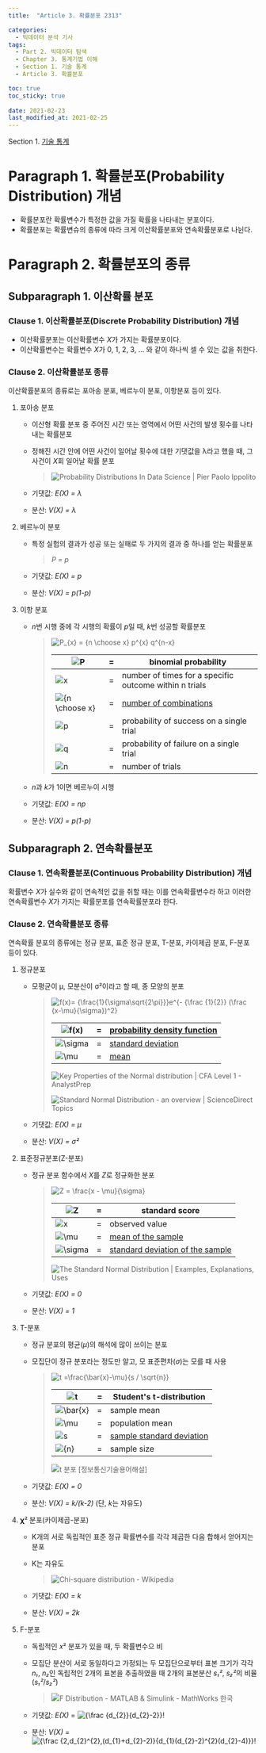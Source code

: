 ```yaml
---
title:  "Article 3. 확률분포 2313"

categories:
  - 빅데이터 분석 기사
tags: 
  - Part 2. 빅데이터 탐색
  - Chapter 3. 통계기법 이해
  - Section 1. 기술 통계
  - Article 3. 확률분포

toc: true
toc_sticky: true
 
date: 2021-02-23
last_modified_at: 2021-02-25
---
```


Section 1. [기술 통계]()

# Paragraph 1. 확률분포(Probability Distribution) 개념

- 확률분포란 확률변수가 특정한 값을 가질 확률을 나타내는 분포이다.
- 확률분포는 확률변슈의 종류에 따라 크게 이산확률분포와 연속확률분포로 나뉜다.

# Paragraph 2. 확률분포의 종류

## Subparagraph 1. 이산확률 분포

### Clause 1. 이산확률분포(Discrete Probability Distribution) 개념

- 이산확률분포는 이산확률변수 *X*가 가지는 확률분포이다.
- 이산확률변수는 확률변수 *X*가 0, 1, 2, 3, ... 와 같이 하나씩 셀 수 있는 값을 취한다.

### Clause 2. 이산확률분포 종류

이산확률분포의 종류로는 포아송 분포, 베르누이 분포, 이항분포 등이 있다.

1. 포아송 분포
   - 이산형 확률 분포 중 주어진 시간 또는 영역에서 어떤 사건의 발생 횟수를 나타내는 확률분포

   - 정해진 시간 안에 어떤 사건이 일어날 횟수에 대한 기댓값을 λ라고 했을 때, 그 사건이 *X*회 일어날 확률 분포

     > ![Probability Distributions In Data Science | Pier Paolo Ippolito](http://makemeanalyst.com/wp-content/uploads/2017/05/Poisson-Distribution-Formula.png)

   - 기댓값: *E(X) = λ*

   - 분산: *V(X) = λ*

2. 베르누이 분포

   - 특정 실험의 결과가 성공 또는 실패로 두 가지의 결과 중 하나를 얻는 확률분포

     > *P = p*

   - 기댓값: *E(X) = p*

   - 분산: *V(X) = p(1-p)*

3. 이항 분포

   - *n*번 시행 중에 각 시행의 확률이 *p*일 때, *k*번 성공할 확률분포

     > ![P_{x} = {n \choose x} p^{x} q^{n-x}](https://www.gstatic.com/education/formulas2/355397047/en/binomial_distribution_formula.svg)
     >
     > | ![P](https://www.gstatic.com/education/formulas2/355397047/en/binomial_distribution_formula_binomial_distribution_formula_var_1.svg) | =    | binomial probability                                         |
     > | ------------------------------------------------------------ | ---- | ------------------------------------------------------------ |
     > | ![x](https://www.gstatic.com/education/formulas2/355397047/en/binomial_distribution_formula_binomial_distribution_formula_var_2.svg) | =    | number of times for a specific outcome within n trials       |
     > | ![{n \choose x}](https://www.gstatic.com/education/formulas2/355397047/en/binomial_distribution_formula_binomial_distribution_formula_var_3.svg) | =    | [number of combinations](https://www.google.com/search?q=Combination&stick=H4sIAAAAAAAAAOPgE-LQz9U3MLQoylOCsHJTsrW0spOt9FNTSpMTSzLz8_TT8otyS3MSraC0QmZuYnqqQmJecXlq0SNGY26Blz_uCUtpTVpz8hqjChdXcEZ-uWteSWZJpZAYFxuUxSPFxQW3gGcRK7dzfm5SZh7YAgCBDzhVhgAAAA&sa=X&ved=2ahUKEwjkhY7Gt9XvAhVQZt4KHdljDskQ24YFMBZ6BAguEAI) |
     > | ![p](https://www.gstatic.com/education/formulas2/355397047/en/binomial_distribution_formula_binomial_distribution_formula_var_4.svg) | =    | probability of success on a single trial                     |
     > | ![q](https://www.gstatic.com/education/formulas2/355397047/en/binomial_distribution_formula_binomial_distribution_formula_var_5.svg) | =    | probability of failure on a single trial                     |
     > | ![n](https://www.gstatic.com/education/formulas2/355397047/en/binomial_distribution_formula_binomial_distribution_formula_var_6.svg) | =    | number of trials                                             |

   - *n*과 *k*가 1이면 베르누이 시행

   - 기댓값: *E(X) = np*

   - 분산: *V(X) = p(1-p)*

## Subparagraph 2. 연속확률분포

### Clause 1. 연속확률분포(Continuous Probability Distribution) 개념

확률변수 *X*가 실수와 같이 연속적인 값을 취할 때는 이를 연속확률변수라 하고 이러한 연속확률변수 *X*가 가지는 확률분포를 연속확률분포라 한다.

### Clause 2. 연속확률분포 종류

연속확률 분포의 종류에는 정규 분포, 표준 정규 분포, T-분포, 카이제곱 분포, F-분포 등이 있다.

1. 정규분포

   - 모평균이 μ, 모분산이 σ²이라고 할 때, 종 모양의 분포

     >![f(x)= {\frac{1}{\sigma\sqrt{2\pi}}}e^{- {\frac {1}{2}} (\frac {x-\mu}{\sigma})^2}](https://www.gstatic.com/education/formulas2/355397047/en/normal_distribution.svg)
     >
     >| ![f(x)](https://www.gstatic.com/education/formulas2/355397047/en/normal_distribution_normal_distribution_var_1.svg) | =    | [probability density function](https://www.google.com/search?q=Probability+density+function&stick=H4sIAAAAAAAAAOPgE-LQz9U3ME0xyFICs5Iqkqu0tLKTrfRTU0qTE0sy8_P00_KLcktzEq2gtEJmbmJ6qkJiXnF5atEjRmNugZc_7glLaU1ac_IaowoXV3BGfrlrXklmSaWQGBcblMUjxcUFt4BnEatMQFF-UmJSZg5QUiElNa8YRKeV5iWDbAQAM2ukopcAAAA&sa=X&ved=2ahUKEwi8iMeJudXvAhWOfd4KHXtOAPoQ24YFMB56BAg8EAI) |
     >| ------------------------------------------------------------ | ---- | ------------------------------------------------------------ |
     >| ![\sigma](https://www.gstatic.com/education/formulas2/355397047/en/normal_distribution_normal_distribution_var_2.svg) | =    | [standard deviation](https://www.google.com/search?q=Standard+deviation&stick=H4sIAAAAAAAAAOPgE-LQz9U3ME0xyFICs8zKjYy0tLKTrfRTU0qTE0sy8_P00_KLcktzEq2gtEJmbmJ6qkJiXnF5atEjRmNugZc_7glLaU1ac_IaowoXV3BGfrlrXklmSaWQGBcblMUjxcUFt4BnEatQcEliXkpiUYpCSmpZJtgeAO24JMKNAAAA&sa=X&ved=2ahUKEwi8iMeJudXvAhWOfd4KHXtOAPoQ24YFMB56BAg8EAM) |
     >| ![\mu](https://www.gstatic.com/education/formulas2/355397047/en/normal_distribution_normal_distribution_var_3.svg) | =    | [mean](https://www.google.com/search?q=Mean&stick=H4sIAAAAAAAAAOPgE-LQz9U3ME0xyFICs0zKCky0tLKTrfRTU0qTE0sy8_P00_KLcktzEq2gtEJmbmJ6qkJiXnF5atEjRmNugZc_7glLaU1ac_IaowoXV3BGfrlrXklmSaWQGBcblMUjxcUFt4BnESuLb2piHgDuGDo_fwAAAA&sa=X&ved=2ahUKEwi8iMeJudXvAhWOfd4KHXtOAPoQ24YFMB56BAg8EAQ) |
     >
     >![Key Properties of the Normal distribution | CFA Level 1 - AnalystPrep](https://analystprep.com/cfa-level-1-exam/wp-content/uploads/2019/10/page-123.jpg)
     >
     >![Standard Normal Distribution - an overview | ScienceDirect Topics](https://ars.els-cdn.com/content/image/3-s2.0-B9780128051634000049-u04-02-9780128051634.jpg)

   - 기댓값: *E(X) = μ*

   - 분산: *V(X) = σ²*

2. 표준정규분포(Z-분포)

   - 정규 분포 함수에서 *X*를 *Z*로 정규화한 분포

     > ![Z = \frac{x - \mu}{\sigma}](https://www.gstatic.com/education/formulas2/355397047/en/z_score.svg)
     >
     > | ![Z](https://www.gstatic.com/education/formulas2/355397047/en/z_score_z.svg) | =    | standard score                                               |
     > | ------------------------------------------------------------ | ---- | ------------------------------------------------------------ |
     > | ![x](https://www.gstatic.com/education/formulas2/355397047/en/z_score_x.svg) | =    | observed value                                               |
     > | ![\mu](https://www.gstatic.com/education/formulas2/355397047/en/z_score_mu.svg) | =    | [mean of the sample](https://www.google.com/search?bih=738&biw=1536&hl=en-US&q=Mean&stick=H4sIAAAAAAAAAOPgE-LUz9U3MExPTslT4gAxTcoKTLS0spOt9FNTSpMTSzLz8_TT8otyS3MSraC0QmZuYnqqQmJecXlq0SNGY26Blz_uCUtpTVpz8hqjChdXcEZ-uWteSWZJpZAYFxuUxSPFxQW3gGcRK4tvamIeACPfzCKAAAAA&sa=X&ved=2ahUKEwj91oT-udXvAhWCE4gKHUZEB8sQ24YFMCV6BAgpEAI) |
     > | ![\sigma](https://www.gstatic.com/education/formulas2/355397047/en/z_score_sigma.svg) | =    | [standard deviation of the sample](https://www.google.com/search?bih=738&biw=1536&hl=en-US&q=Standard+deviation&stick=H4sIAAAAAAAAAOPgE-LUz9U3MExPTslT4gAxzcqNjLS0spOt9FNTSpMTSzLz8_TT8otyS3MSraC0QmZuYnqqQmJecXlq0SNGY26Blz_uCUtpTVpz8hqjChdXcEZ-uWteSWZJpZAYFxuUxSPFxQW3gGcRq1BwSWJeSmJRikJKalkm2B4AeaBSGY4AAAA&sa=X&ved=2ahUKEwj91oT-udXvAhWCE4gKHUZEB8sQ24YFMCV6BAgpEAM) |
     >
     > ![The Standard Normal Distribution | Examples, Explanations, Uses](https://cdn.scribbr.com/wp-content/uploads/2020/10/standard-normal-distribution.png)

   - 기댓값: *E(X) = 0*

   - 분산: *V(X) = 1*

3. T-분포

   -  정규 분포의 평균(*μ*)의 해석에 많이 쓰이는 분포

   - 모집단이 정규 분포라는 정도만 알고, 모 표준편차(*σ*)는 모를 때 사용

     > ![t =\frac{\bar{x}-\mu}{s / \sqrt{n}}](https://www.gstatic.com/education/formulas2/355397047/en/student_s_t_distribution.svg)
     >
     > | ![t](https://www.gstatic.com/education/formulas2/355397047/en/student_s_t_distribution_student_s_t_distribution_var_1.svg) | =    | Student's t-distribution                                     |
     > | ------------------------------------------------------------ | ---- | ------------------------------------------------------------ |
     > | ![\bar{x}](https://www.gstatic.com/education/formulas2/355397047/en/student_s_t_distribution_student_s_t_distribution_var_2.svg) | =    | sample mean                                                  |
     > | ![\mu](https://www.gstatic.com/education/formulas2/355397047/en/student_s_t_distribution_student_s_t_distribution_var_3.svg) | =    | population mean                                              |
     > | ![s](https://www.gstatic.com/education/formulas2/355397047/en/student_s_t_distribution_student_s_t_distribution_var_4.svg) | =    | [sample standard deviation](https://www.google.com/search?sa=X&bih=738&biw=1536&hl=en-US&q=Sample+standard+deviation&stick=H4sIAAAAAAAAAOPgE-LQz9U3KEypyFXi1U_XNzTMME42KbE0NNTSyk620k9NKU1OLMnMz9NPyy_KLc1JtILSCpm5iempCol5xeWpRY8YLbgFXv64JyylP2nNyWuMmlxcwRn55a55JZkllULSXGxQlqAUPxeqLTyLWCWDE3MLclIViksS81ISi1IUUlLLMsF2AgDM1q0cngAAAA&ved=2ahUKEwjC26_UutXvAhXG3mEKHfTHAuEQ24YFMCl6BAguEAI) |
     > | ![{n}](https://www.gstatic.com/education/formulas2/355397047/en/student_s_t_distribution_student_s_t_distribution_var_5.svg) | =    | sample size                                                  |
     >
     > ![t 분포 [정보통신기술용어해설]](https://lh3.googleusercontent.com/proxy/l5SkcKmk_Pxq48fRIWuexUEb7gWDMiUZ0Tm6guwhGEcZZpBpIbCjfcwQ8T_ieX5x-tN30VTlKejiszbyopIaYr5X1g)

   - 기댓값: *E(X) = 0*

   - 분산:  *V(X) = k/(k-2)*    (단, *k*는 자유도)

4. 𝛘² 분포(카이제곱-분포)

   - K개의 서로 독립적인 표준 정규 확률변수를 각각 제곱한 다음 합해서 얻어지는 분포

   - K는 자유도

     > ![Chi-square distribution - Wikipedia](https://upload.wikimedia.org/wikipedia/commons/thumb/3/35/Chi-square_pdf.svg/1200px-Chi-square_pdf.svg.png)

   - 기댓값: *E(X) = k*

   - 분산: *V(X) = 2k*

5. F-분포

   - 독립적인 𝑥² 분포가 있을 때, 두 확률변수으 비

   - 모집단 분산이 서로 동일하다고 가정되는 두 모집단으로부터 표본 크기가 각각 *n₁*, *n₂*인 독립적인 2개의 표본을 추출하였을 때 2개의 표본분산 *s₁²*, *s₂²*의 비율 (*s₁²*/*s₂²*)

     > ![F Distribution - MATLAB & Simulink - MathWorks 한국](https://kr.mathworks.com/help/examples/stats/win64/ComputeTheFDistributionPdfExample_01.png)

   - 기댓값: *E(X)* = ![{\frac  {d_{2}}{d_{2}-2}}\!](https://wikimedia.org/api/rest_v1/media/math/render/svg/42bc770a649bafe0249c3f8c4614b45f42241f0a)

   - 분산: *V(X)* = ![{\frac  {2\,d_{2}^{2}\,(d_{1}+d_{2}-2)}{d_{1}(d_{2}-2)^{2}(d_{2}-4)}}\!](https://wikimedia.org/api/rest_v1/media/math/render/svg/ce64d1edab4849983bd9d1590b30ce8a3d65ca73)